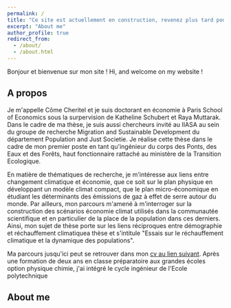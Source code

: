 ```yaml
---
permalink: /
title: "Ce site est actuellement en construction, revenez plus tard pour voir la version achevée - This site is currently under construction, come back later to see the finished version - last update 2021/12/27 - academicpages is a ready-to-fork GitHub Pages template for academic personal websites"
excerpt: "About me"
author_profile: true
redirect_from: 
  - /about/
  - /about.html
---
```


Bonjour et bienvenue sur mon site ! Hi, and welcome on my website !

A propos
----

Je m'appelle Côme Cheritel et je suis doctorant en économie à Paris School of Economics sous la surpervision de Katheline Schubert et Raya Muttarak. Dans le cadre de ma thèse, je suis aussi chercheurs invité au IIASA au sein du groupe de recherche Migration and Sustainable Development du département Population and Just Societie. Je réalise cette thèse dans le cadre de mon premier poste en tant qu'ingénieur du corps des Ponts, des Eaux et des Forêts, haut fonctionnaire rattaché au ministère de la Transition Ecologique.

En matière de thématiques de recherche, je m'intéresse aux liens entre changement climatique et économie, que ce soit sur le plan physique en développant un modèle climat compact, que le plan micro-économique en étudiant les déterminants des émissions de gaz à effet de serre autour du monde. Par ailleurs, mon parcours m'amené à m'interroger sur la construction des scénarios économie climat utilisés dans la communautée scientifique et en particulier de la place de la population dans ces derniers. Ainsi, mon sujet de thèse porte sur les liens réciproques entre démographie et réchauffement climatiquea thèse  et s'intitule "Essais sur le réchauffement climatique et la dynamique des populations".

Ma parcours jusqu'ici peut se retrouver dans mon [cv au lien suivant](). Après une formation de deux ans en classe préparatoire aux grandes écoles option physique chimie, j'ai intégré le cycle ingénieur de l'Ecole polytechnique

About me
----
